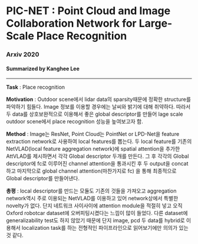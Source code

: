 # PIC-NET : Point Cloud and Image Collaboration Network for Large-Scale Place Recognition
### Arxiv 2020
#### Summarized by Kanghee Lee
---

**Task** : Place recognition

**Motivation** : Outdoor scene에서 lidar data의 sparsity때문에 정확한 structure를 파악하기 힘들다. Image 정보를 이용할 경우에는 날씨와 밝기에 대해 취약하다. 따라서 두 data를 상호보완적으로 이용해서 좋은 global descriptor를 만들어 lage scale outdoor scene에서 place recognition 성능을 높여보고자 함.

**Method** : Image는 ResNet, Point Cloud는 PointNet or LPD-Net을 feature extraction network로 사용하여 local features를 뽑는다. 두 local feature를 기존의 NetVLAD(local feature aggregation network)에 spatial attention을 추가한 AttVLAD를 제시하면서 각각 Global descriptor 두개를 만든다. 그 후 각각의 Global descriptor에 fc로 이루어진 channel attention을 통과시킨 후 두 output을 concat하고 마지막으로 global channel attention(마찬가지로 fc) 을 통해 최종적으로 Global descriptor를 만들어낸다.

**총평** : local descriptor를 만드는 모듈도 기존의 것들을 가져오고 aggregation network역시 주로 이용되는 NetVLAD를 이용하고 있어 network상에서 특별한 novelty가 없다. 단지 네트워크 사이사이에 attention module을 적절히 넣고 오직 Oxford robotcar dataset에 오버피팅시켰다는 느낌이 많이 들었다. 다른 dataset에 generalizability test도 하지 않았기 때문에 단지 image, pcd 두 data를 hybrid로 이용해서 localization task를 하는 전형적인 파이프라인으로 읽어보기에만 의의가 있는 것 같다.